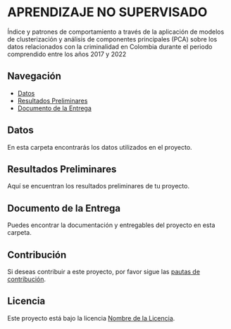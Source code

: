 <!DOCTYPE html>
<html lang="en">
<head>
    <meta charset="UTF-8">
    <meta name="viewport" content="width=device-width, initial-scale=1.0">
</head>
<body>

# APRENDIZAJE NO SUPERVISADO

Índice y patrones de comportamiento a través de la aplicación de modelos de clusterización y análisis de componentes principales (PCA) sobre los datos relacionados con la criminalidad en Colombia durante el periodo comprendido entre los años 2017 y 2022

## Navegación

- [Datos](Datos)
- [Resultados Preliminares](Resultados%20Preliminares)
- [Documento de la Entrega](Documento%20de%20la%20Entrega)

## Datos

En esta carpeta encontrarás los datos utilizados en el proyecto.

## Resultados Preliminares

Aquí se encuentran los resultados preliminares de tu proyecto.

## Documento de la Entrega

Puedes encontrar la documentación y entregables del proyecto en esta carpeta.

## Contribución

Si deseas contribuir a este proyecto, por favor sigue las [pautas de contribución](CONTRIBUTING.md).

## Licencia

Este proyecto está bajo la licencia [Nombre de la Licencia](LICENSE).

</body>
</html>



